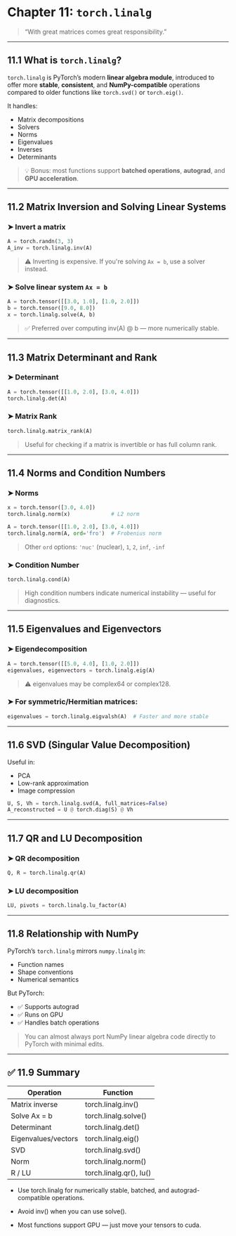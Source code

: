 # Chapter 11: `torch.linalg`

> “With great matrices comes great responsibility.”

---

## 11.1 What is `torch.linalg`?

`torch.linalg` is PyTorch’s modern **linear algebra module**, introduced to offer more **stable**, **consistent**, and **NumPy-compatible** operations compared to older functions like `torch.svd()` or `torch.eig()`.

It handles:

- Matrix decompositions  
- Solvers  
- Norms  
- Eigenvalues  
- Inverses  
- Determinants  

> 💡 Bonus: most functions support **batched operations**, **autograd**, and **GPU acceleration**.

---

## 11.2 Matrix Inversion and Solving Linear Systems

### ➤ Invert a matrix

```python
A = torch.randn(3, 3)
A_inv = torch.linalg.inv(A)
```
> ⚠️ Inverting is expensive. If you're solving `Ax = b`, use a solver instead.

### ➤ Solve linear system `Ax = b`
```python
A = torch.tensor([[3.0, 1.0], [1.0, 2.0]])
b = torch.tensor([9.0, 8.0])
x = torch.linalg.solve(A, b)
```
> ✅ Preferred over computing inv(A) @ b — more numerically stable.

---

## 11.3 Matrix Determinant and Rank

### ➤ Determinant
```python
A = torch.tensor([[1.0, 2.0], [3.0, 4.0]])
torch.linalg.det(A)
```

### ➤ Matrix Rank
```python
torch.linalg.matrix_rank(A)
```
> Useful for checking if a matrix is invertible or has full column rank.

---

## 11.4 Norms and Condition Numbers

### ➤ Norms
```python
x = torch.tensor([3.0, 4.0])
torch.linalg.norm(x)             # L2 norm

A = torch.tensor([[1.0, 2.0], [3.0, 4.0]])
torch.linalg.norm(A, ord='fro')  # Frobenius norm
```
> Other `ord` options: `'nuc'` (nuclear), `1`, `2`, `inf`, `-inf`

### ➤ Condition Number
```python
torch.linalg.cond(A)
```
> High condition numbers indicate numerical instability — useful for diagnostics.

---

## 11.5 Eigenvalues and Eigenvectors

### ➤ Eigendecomposition
```python
A = torch.tensor([[5.0, 4.0], [1.0, 2.0]])
eigenvalues, eigenvectors = torch.linalg.eig(A)
```
> ⚠️ eigenvalues may be complex64 or complex128.

### ➤ For symmetric/Hermitian matrices:
```python
eigenvalues = torch.linalg.eigvalsh(A)  # Faster and more stable
```

---

##  11.6 SVD (Singular Value Decomposition)

Useful in:
- PCA
- Low-rank approximation
- Image compression
```python
U, S, Vh = torch.linalg.svd(A, full_matrices=False)
A_reconstructed = U @ torch.diag(S) @ Vh
```

---

## 11.7 QR and LU Decomposition

### ➤ QR decomposition
```python
Q, R = torch.linalg.qr(A)
```

### ➤ LU decomposition
```python
LU, pivots = torch.linalg.lu_factor(A)
```

---

## 11.8 Relationship with NumPy
PyTorch’s `torch.linalg` mirrors `numpy.linalg` in:
- Function names
- Shape conventions
- Numerical semantics

But PyTorch:
- ✅ Supports autograd
- ✅ Runs on GPU
- ✅ Handles batch operations

> You can almost always port NumPy linear algebra code directly to PyTorch with minimal edits.

---

## ✅ 11.9 Summary
|Operation	            |Function                      |
|-----------------------|------------------------------|
|Matrix inverse	        |torch.linalg.inv()            |
|Solve Ax = b	        |torch.linalg.solve()          |
|Determinant	        |torch.linalg.det()            |
|Eigenvalues/vectors	|torch.linalg.eig()            |
|SVD	                |torch.linalg.svd()            |
|Norm	                |torch.linalg.norm()           |
|R / LU	                |torch.linalg.qr(), lu()       |

- Use torch.linalg for numerically stable, batched, and autograd-compatible operations.

- Avoid inv() when you can use solve().

- Most functions support GPU — just move your tensors to cuda.
